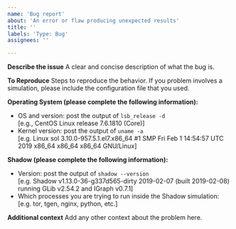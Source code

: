```yaml
---
name: 'Bug report'
about: 'An error or flaw producing unexpected results'
title: ''
labels: 'Type: Bug'
assignees: ''

---
```


**Describe the issue**
A clear and concise description of what the bug is.

**To Reproduce**
Steps to reproduce the behavior. If you problem involves a simulation, please include the configuration file that you used.

**Operating System (please complete the following information):**
 - OS and version: post the output of `lsb_release -d`  
[e.g., CentOS Linux release 7.6.1810 (Core)]
 - Kernel version: post the output of `uname -a`  
[e.g. Linux sol 3.10.0-957.5.1.el7.x86_64 #1 SMP Fri Feb 1 14:54:57 UTC 2019 x86_64 x86_64 x86_64 GNU/Linux]

**Shadow (please complete the following information):**
 - Version: post the output of `shadow --version`  
[e.g. Shadow v1.13.0-36-g337d565-dirty 2019-02-07 (built 2019-02-08) running GLib v2.54.2 and IGraph v0.7.1]
 - Which processes you are trying to run inside the Shadow simulation:
[e.g. tor, tgen, nginx, python, etc.]

**Additional context**
Add any other context about the problem here.
